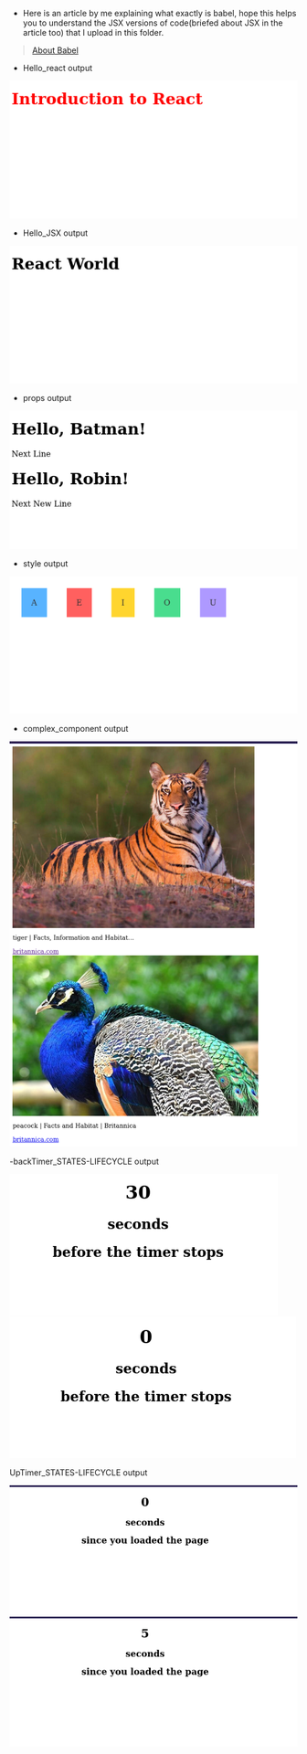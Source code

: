 - Here is an article by me explaining what exactly is babel, hope this helps you to understand the JSX versions of code(briefed about JSX in the article too) that I upload in this folder.

> [About Babel](https://sohoxic.hashnode.dev/what-is-babel-and-how-can-you-use-it)

- Hello_react output

![hello_react](./images/hello_react.png)

- Hello_JSX output

![hello_react](./images/hello_jsx.png)

- props output

![hello_react](./images/props.png)

- style output

![hello_react](./images/style.png)

- complex_component output

![hello_react](./images/complex_components.png)


-backTimer_STATES-LIFECYCLE output

![hello_react](./images/backTimer_STATES-LIFECYCLE-initialState.png )
![hello_react](./images/backTimer_STATES-LIFECYCLE-0seconds )

UpTimer_STATES-LIFECYCLE output

![hello_react](./images/UpTimer_STATES-LIFECYCLE_initial.png)
![hello_react](./images/UpTimer_STATES-LIFECYCLE_after-t-time.png)
